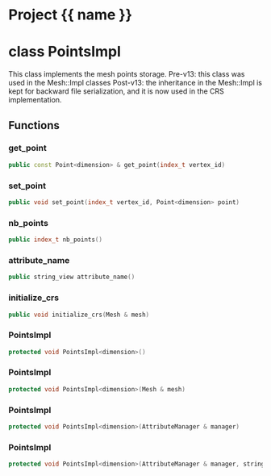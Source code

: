 <script setup>
import {useRoute} from 'vitepress'
const {path} = useRoute()
const tokens = path.split('/')
const words = tokens[2].split('-');
for (let i = 0; i < words.length; i++) {
    words[i] = words[i].charAt(0).toUpperCase() + words[i].slice(1);
    words[i] = words[i].replace('geode', 'Geode')
}
const name = words.join('-');
</script>
# Project {{ name }}

# class PointsImpl


 This class implements the mesh points storage. Pre-v13: this class was used in the Mesh::Impl classes Post-v13: the inheritance in the Mesh::Impl is kept for backward file serialization, and it is now used in the CRS implementation.



## Functions

### get_point

```cpp
public const Point<dimension> & get_point(index_t vertex_id)
```


### set_point

```cpp
public void set_point(index_t vertex_id, Point<dimension> point)
```


### nb_points

```cpp
public index_t nb_points()
```


### attribute_name

```cpp
public string_view attribute_name()
```


### initialize_crs

```cpp
public void initialize_crs(Mesh & mesh)
```


### PointsImpl

```cpp
protected void PointsImpl<dimension>()
```


### PointsImpl

```cpp
protected void PointsImpl<dimension>(Mesh & mesh)
```


### PointsImpl

```cpp
protected void PointsImpl<dimension>(AttributeManager & manager)
```


### PointsImpl

```cpp
protected void PointsImpl<dimension>(AttributeManager & manager, string_view attribute_name)
```




